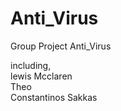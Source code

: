 # Anti_Virus
Group Project Anti_Virus

including,
<br>
lewis Mcclaren
<br>
Theo 
<br>
Constantinos Sakkas
